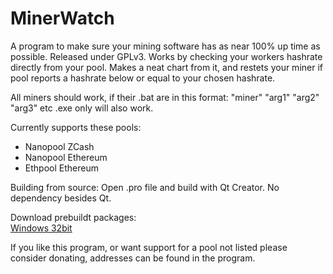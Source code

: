 # MinerWatch
A program to make sure your mining software has as near 100% up time as possible.
Released under GPLv3.
Works by checking your workers hashrate directly from your pool. Makes a neat chart from it, and restets your miner if pool reports a hashrate below or equal to your chosen hashrate.

All miners should work, if their .bat are in this format: "miner" "arg1" "arg2" "arg3" etc
.exe only will also work.

Currently supports these pools:
- Nanopool ZCash
- Nanopool Ethereum
- Ethpool Ethereum

Building from source:
Open .pro file and build with Qt Creator. No dependency besides Qt.

Download prebuildt packages:<br>
[Windows 32bit](http://s000.tinyupload.com/index.php?file_id=90129162813173884132)

If you like this program, or want support for a pool not listed
please consider donating, addresses can be found in the program.
